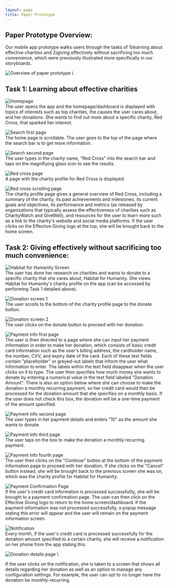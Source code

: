 ```yaml
---
layout: page
title: Paper Prototype
---
```

## Paper Prototype Overview:

Our mobile app prototype walks users through the tasks of 1)learning about effective charities and 2)giving effectively without sacrificing too much convenience, which were previously illustrated more specifically in our storyboards.

![Overview of paper prototype](/img/finaloverview.JPG) \

## Task 1: Learning about effective charities

![Homepage](/img/pphomepagefinal.JPG) \
The user opens the app and the homepage/dashboard is displayed with topics of interests such as top charities, the causes the user cares about, and her donations. She wants to find out more about a specific charity, Red Cross, that sparked her interest.

![Search first page](/img/File_007.jpeg) \
The home page is scrollable. The user goes to the top of the page where the search bar is to get more information.

![Search second page](/img/search-charities.jpeg) \
The user types in the charity name, "Red Cross" into the search bar and taps on the magnifiying glass icon to see the results.

![Red cross page](/img/ppredcrossmainfinal.JPG) \
A page with the charity profile for Red Cross is displayed.

![Red cross scrolling page](/img/ppredcrossscrollfinal.JPG) \
The charity profile page gives a general overview of Red Cross, including a summary of the charity, its past achievements and milestones, its current goals and objectives, its performance and metrics (as released by organizations that typically assess the effectiveness of charities such as CharityWatch and GiveWell), and resources for the user to learn more such as a link to the charity's website and social media platforms. If the user clicks on the Effective Giving logo at the top, she will be brought back to the home screen.

## Task 2: Giving effectively without sacrificing too much convenience:
![Habitat for Humanity Screen](/img/pphfhmainfinal.JPG) \
The user has done her research on charities and wants to donate to a specific charity that she cares about, Habitat for Humanity. She views Habitat for Humanity's charity profile on the app (can be accessed by performing Task 1 detailed above).

![Donation screen 1](/img/ppdonate1final.JPG) \
The user scrolls to the bottom of the charity profile page to the donate button.

![Donation screen 2](/img/ppdonate2final.JPG) \
The user clicks on the donate button to proceed with her donation.

![Payment info first page](/img/pppaymentinfo1.jpeg) \
The user is then directed to a page where she can input her payment information in order to make her donation, which consists of basic credit card information such as the user's billing address, the cardholder name, the number, CVV, and expiry date of the card. Each of these text fields contain "placeholder" or greyed-out labels that inform the user what information to enter. The labels within the text field disappear when the user clicks on it to type. The user then specifies how much money she wants to donate by entering a numerical value in the text field labeled "Donation Amount". There is also an option below where she can choose to make the donation a monthly recurring payment, so her credit card would then be processed for the donation amount that she specifies on a monthly basis. If the user does not check this box, the donation will be a one-time payment of the amount specified.

![Payment info second page](/img/pppaymentinfo2.JPG) \
The user types in her payment details and enters "10" as the amount she wants to donate.

![Payment info third page](/img/pppaymentinfo4.JPG) \
The user taps on the box to make the donation a monthly recurring payment.

![Payment info fourth page](/img/pppaymentinfo3.JPG) \
The user then clicks on the "Continue" button at the bottom of the payment information page to proceed with her donation. If she clicks on the "Cancel" button instead, she will be brought back to the previous screen she was on, which was the charity profile for Habitat for Humanity.

![Payment Confirmation Page](/img/File_000.jpeg) \
If the user's credit card information is processed successfullly, she will be brought to a payment confirmation page. The user can then click on the Effective Giving logo to return to the home screen/dashboard. If the payment information was not processed successfully, a popup message stating this error will appear and the user will remain on the payment information screen.

![Notification](/img/ppnotification.JPG) \
Every month, if the user's credit card is processed successfully for the donation amount specified to a certain charity, she will receive a notification on her phone from the app stating this.

![Donation details page](/img/File_005.jpeg) \

If the user clicks on the notification, she is taken to a screen that shows all details regarding her donation as well as an option to manage
any configuration settings. For example, the user can opt to no longer have the donation be monthly-recurring.
